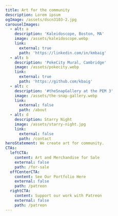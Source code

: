 ```yaml
---
title: Art for the community
description: Lorem ipsum
ogImage: /assets/dscn3103-2.jpg
carouselImages:
  - alt: a
    description: 'Kaleidoscope, Boston, MA'
    image: /assets/kaleidoscope.webp
    link:
      external: true
      path: 'https://linkedin.com/in/kmbaig'
  - alt: b
    description: 'PokeCity Mural, Cambridge'
    image: /assets/pokecity.webp
    link:
      external: true
      path: 'https://github.com/kbaig'
  - alt: c
    description: '#theSnapGallery at the PEM 3'
    image: /assets/the-snap-gallery.webp
    link:
      external: false
      path: /about
  - alt: d
    description: Starry Night
    image: /assets/starry-night.jpg
    link:
      external: false
      path: /contact
heroStatement: We create art for community.
CTAs:
  leftCTA:
    content: Art and Merchandise for Sale
    external: false
    path: /for-sale
  offCenterCTA:
    content: See Our Portfolio Here
    external: false
    path: /patreon
  rightCTA:
    content: Support our work with Patreon
    external: false
    path: /patreon
---
```


